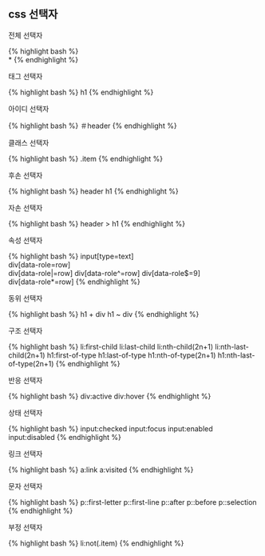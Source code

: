 ---
---
## css 선택자

<div class="code-title">전체 선택자</div> 

{% highlight bash %}	
 * 
{% endhighlight %}

<div class="code-title">태그 선택자</div> 

{% highlight bash %}
 h1
{% endhighlight %}

<div class="code-title">아이디 선택자</div>

{% highlight bash %}
＃header
{% endhighlight %}

<div class="code-title">클래스 선택자</div>

{% highlight bash %}
.item
{% endhighlight %}

<div class="code-title">후손 선택자</div>

{% highlight bash %}
 header h1
{% endhighlight %}

<div class="code-title">자손 선택자</div> 

{% highlight bash %}
 header > h1
{% endhighlight %}

<div class="code-title">속성 선택자</div> 

{% highlight bash %}
 input[type=text]   
 div[data-role=row]  
 div[data-role|=row] 
 div[data-role^=row] 
 div[data-role$=9]   
 div[data-role*=row] 
{% endhighlight %}

<div class="code-title">동위 선택자</div> 

{% highlight bash %}
 h1 + div
 h1 ~ div
{% endhighlight %}

<div class="code-title">구조 선택자</div>

{% highlight bash %}
 li:first-child
 li:last-child
 li:nth-child(2n+1)
 li:nth-last-child(2n+1)
 h1:first-of-type
 h1:last-of-type
 h1:nth-of-type(2n+1)
 h1:nth-last-of-type(2n+1)
{% endhighlight %}

<div class="code-title">반응 선택자</div>

{% highlight bash %}
 div:active
 div:hover
{% endhighlight %}

<div class="code-title">상태 선택자</div>

{% highlight bash %}
input:checked
input:focus
input:enabled
input:disabled
{% endhighlight %}

<div class="code-title">링크 선택자</div>

{% highlight bash %}
 a:link
 a:visited
{% endhighlight %}

<div class="code-title">문자 선택자</div>

{% highlight bash %}
 p::first-letter
 p::first-line
 p::after
 p::before
 p::selection
{% endhighlight %}

<div class="code-title">부정 선택자</div>

{% highlight bash %}
 li:not(.item)
{% endhighlight %}